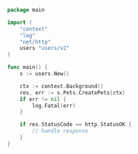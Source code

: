 <!-- Start SDK Example Usage -->
```go
package main

import (
	"context"
	"log"
	"net/http"
	users "users/v2"
)

func main() {
	s := users.New()

	ctx := context.Background()
	res, err := s.Pets.CreatePets(ctx)
	if err != nil {
		log.Fatal(err)
	}

	if res.StatusCode == http.StatusOK {
		// handle response
	}
}

```
<!-- End SDK Example Usage -->
